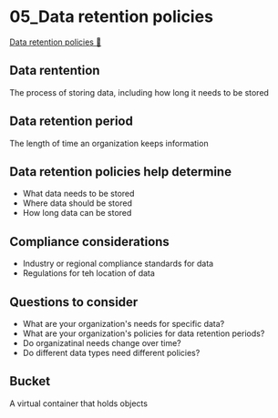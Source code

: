 # 05_Data retention policies

[Data retention policies 🔗](https://www.coursera.org/learn/cloud-security-risks-identify-and-protect-against-threats/lecture/RPvg7/data-retention-policies)

## Data rentention

The process of storing data, including how long it needs to be stored

## Data retention period

The length of time an organization keeps information

## Data retention policies help determine

- What data needs to be stored
- Where data should be stored
- How long data can be stored

## Compliance considerations

- Industry or regional compliance standards for data
- Regulations for teh location of data

## Questions to consider

- What are your organization's needs for specific data?
- What are your organization's policies for data retention periods?
- Do organizatinal needs change over time?
- Do different data types need different policies?

## Bucket

A virtual container that holds objects

